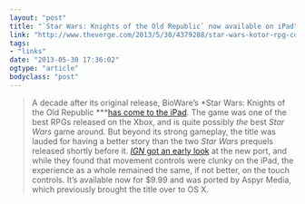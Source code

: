 ```yaml
---
layout: "post"
title: "`Star Wars: Knights of the Old Republic` now available on iPad"
link: "http://www.theverge.com/2013/5/30/4379288/star-wars-kotor-rpg-comes-to-ipad"
tags: 
- "links"
date: "2013-05-30 17:36:02"
ogtype: "article"
bodyclass: "post"
---
```


> A decade after its original release, BioWare’s *Star Wars: Knights of the Old Republic ***[has come to the iPad](https://itunes.apple.com/us/app/star-wars-knights-old-republic/id611436052?mt=8). The game was one of the best RPGs released on the Xbox, and is quite possibly *the* best *Star Wars* game around. But beyond its strong gameplay, the title was lauded for having a better story than the two *Star Wars* prequels released shortly before it. [*IGN* got an early look](http://www.ign.com/articles/2013/05/30/star-wars-knights-of-the-old-republic-ipad-review) at the new port, and while they found that movement controls were clunky on the iPad, the experience as a whole remained the same, if not better, on the touch controls. It’s available now for $9.99 and was ported by Aspyr Media, which previously brought the title over to OS X.